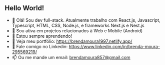 ## Hello World!

- 👋 Olá! Sou dev full-stack. Atualmente trabalho com React.js, Javascript, Typescript, HTML, CSS, Node.js, e frameworks Next.js e Nest.js
- 👀 Sou ativa em projetos relacionados à Web e Mobile (Android)
- 🌱 Estou sempre aprendendo!
- 👀 Veja meu portfólio: https://brendamoura1997.netlify.app/
- 💞️ Fale comigo no Linkedin: https://www.linkedin.com/in/brenda-moura-295569219/
- 📫 Ou me mande um email: brendamoura857@gmail.com
